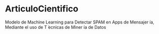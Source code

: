 # ArticuloCientifico
Modelo de Machine Learning para Detectar SPAM en Apps de Mensajer ́ıa, Mediante el uso de T ́ecnicas de Miner ́ıa de Datos
